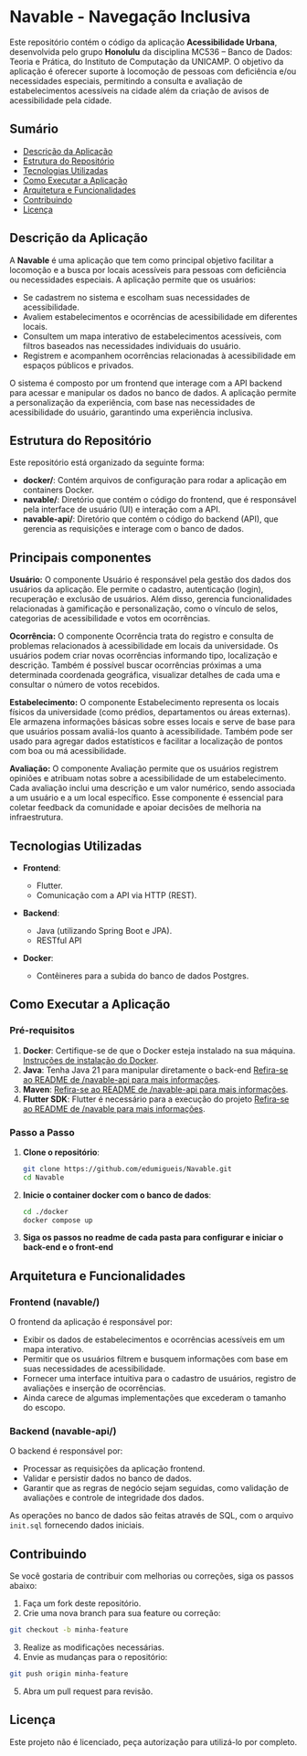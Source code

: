 # Navable - Navegação Inclusiva

Este repositório contém o código da aplicação **Acessibilidade Urbana**, desenvolvida pelo grupo **Honolulu** da disciplina MC536 – Banco de Dados: Teoria e Prática, do Instituto de Computação da UNICAMP. O objetivo da aplicação é oferecer suporte à locomoção de pessoas com deficiência e/ou necessidades especiais, permitindo a consulta e avaliação de estabelecimentos acessíveis na cidade além da criação de avisos de acessibilidade pela cidade.

## Sumário

- [Descrição da Aplicação](#descrição-da-aplicação)
- [Estrutura do Repositório](#estrutura-do-repositório)
- [Tecnologias Utilizadas](#tecnologias-utilizadas)
- [Como Executar a Aplicação](#como-executar-a-aplicação)
- [Arquitetura e Funcionalidades](#arquitetura-e-funcionalidades)
- [Contribuindo](#contribuindo)
- [Licença](#licença)

## Descrição da Aplicação

A **Navable** é uma aplicação que tem como principal objetivo facilitar a locomoção e a busca por locais acessíveis para pessoas com deficiência ou necessidades especiais. A aplicação permite que os usuários:

- Se cadastrem no sistema e escolham suas necessidades de acessibilidade.
- Avaliem estabelecimentos e ocorrências de acessibilidade em diferentes locais.
- Consultem um mapa interativo de estabelecimentos acessíveis, com filtros baseados nas necessidades individuais do usuário.
- Registrem e acompanhem ocorrências relacionadas à acessibilidade em espaços públicos e privados.

O sistema é composto por um frontend que interage com a API backend para acessar e manipular os dados no banco de dados. A aplicação permite a personalização da experiência, com base nas necessidades de acessibilidade do usuário, garantindo uma experiência inclusiva.

## Estrutura do Repositório

Este repositório está organizado da seguinte forma:

- **docker/**: Contém arquivos de configuração para rodar a aplicação em containers Docker.
- **navable/**: Diretório que contém o código do frontend, que é responsável pela interface de usuário (UI) e interação com a API.
- **navable-api/**: Diretório que contém o código do backend (API), que gerencia as requisições e interage com o banco de dados.

## Principais componentes

**Usuário:** O componente Usuário é responsável pela gestão dos dados dos usuários da aplicação. Ele permite o cadastro, autenticação (login), recuperação e exclusão de usuários. Além disso, gerencia funcionalidades relacionadas à gamificação e personalização, como o vínculo de selos, categorias de acessibilidade e votos em ocorrências.

**Ocorrência:** O componente Ocorrência trata do registro e consulta de problemas relacionados à acessibilidade em locais da universidade. Os usuários podem criar novas ocorrências informando tipo, localização e descrição. Também é possível buscar ocorrências próximas a uma determinada coordenada geográfica, visualizar detalhes de cada uma e consultar o número de votos recebidos.

**Estabelecimento:** O componente Estabelecimento representa os locais físicos da universidade (como prédios, departamentos ou áreas externas). Ele armazena informações básicas sobre esses locais e serve de base para que usuários possam avaliá-los quanto à acessibilidade. Também pode ser usado para agregar dados estatísticos e facilitar a localização de pontos com boa ou má acessibilidade.

**Avaliação:** O componente Avaliação permite que os usuários registrem opiniões e atribuam notas sobre a acessibilidade de um estabelecimento. Cada avaliação inclui uma descrição e um valor numérico, sendo associada a um usuário e a um local específico. Esse componente é essencial para coletar feedback da comunidade e apoiar decisões de melhoria na infraestrutura.

## Tecnologias Utilizadas

- **Frontend**: 
  - Flutter.
  - Comunicação com a API via HTTP (REST).
  
- **Backend**: 
  - Java (utilizando Spring Boot e JPA).
  - RESTful API

- **Docker**:
  - Contêineres para a subida do banco de dados Postgres.

## Como Executar a Aplicação

### Pré-requisitos

1. **Docker**: Certifique-se de que o Docker esteja instalado na sua máquina. [Instruções de instalação do Docker](https://www.docker.com/get-started).
2. **Java**: Tenha Java 21 para manipular diretamente o back-end [Refira-se ao README de /navable-api para mais informações](https://github.com/edumigueis/Navable/blob/main/navable-api/README.md).
3. **Maven**: [Refira-se ao README de /navable-api para mais informações](https://github.com/edumigueis/Navable/blob/main/navable-api/README.md).
4. **Flutter SDK**: Flutter é necessário para a execução do projeto [Refira-se ao README de /navable para mais informações](https://github.com/edumigueis/Navable/blob/main/navable/README.md).

### Passo a Passo

1. **Clone o repositório**:

   ```bash
   git clone https://github.com/edumigueis/Navable.git
   cd Navable
   ```
2. **Inicie o container docker com o banco de dados**:
     ```bash
     cd ./docker
     docker compose up
     ```
3. **Siga os passos no readme de cada pasta para configurar e iniciar o back-end e o front-end**

## Arquitetura e Funcionalidades

### Frontend (navable/)

O frontend da aplicação é responsável por:

- Exibir os dados de estabelecimentos e ocorrências acessíveis em um mapa interativo.
- Permitir que os usuários filtrem e busquem informações com base em suas necessidades de acessibilidade.
- Fornecer uma interface intuitiva para o cadastro de usuários, registro de avaliações e inserção de ocorrências.
- Ainda carece de algumas implementações que excederam o tamanho do escopo.

### Backend (navable-api/)

O backend é responsável por:

- Processar as requisições da aplicação frontend.
- Validar e persistir dados no banco de dados.
- Garantir que as regras de negócio sejam seguidas, como validação de avaliações e controle de integridade dos dados.

As operações no banco de dados são feitas através de SQL, com o arquivo `init.sql` fornecendo dados iniciais.

## Contribuindo

Se você gostaria de contribuir com melhorias ou correções, siga os passos abaixo:

1. Faça um fork deste repositório.
2. Crie uma nova branch para sua feature ou correção:

```bash
git checkout -b minha-feature
```

3. Realize as modificações necessárias.
4. Envie as mudanças para o repositório:

```bash
git push origin minha-feature
```
5. Abra um pull request para revisão.

## Licença

Este projeto não é licenciado, peça autorização para utilizá-lo por completo.
